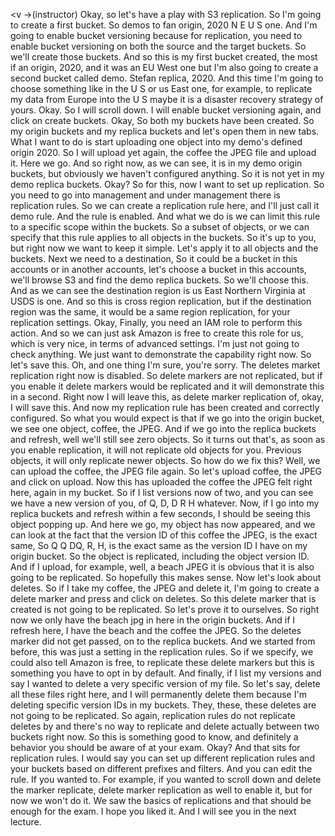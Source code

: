 
<v ->(instructor) Okay,</v>
so let's have a play with S3 replication.
So I'm going to create a first bucket.
So demos to fan origin, 2020 N E U S one.
And I'm going to enable bucket versioning because
for replication, you need to enable bucket versioning
on both the source and the target buckets.
So we'll create those buckets.
And so this is my first bucket created,
the most if an origin, 2020, and it was an EU West one
but I'm also going to create a second bucket called demo.
Stefan replica, 2020.
And this time I'm going to choose something
like in the U S or us East one, for example,
to replicate my data from Europe into the U S maybe
it is a disaster recovery strategy of yours.
Okay. So I will scroll down.
I will enable bucket versioning again,
and click on create buckets.
Okay, So both my buckets have been created.
So my origin buckets and my replica buckets
and let's open them in new tabs.
What I want to do is start uploading one object
into my demo's defined origin 2020.
So I will upload yet again,
the coffee the JPEG file and upload it.
Here we go.
And so right now, as we can see,
it is in my demo origin buckets,
but obviously we haven't configured anything.
So it is not yet in my demo replica buckets.
Okay? So for this, now I want to set up replication.
So you need to go into management and under management
there is replication rules.
So we can create a replication rule here,
and I'll just call it demo rule.
And the rule is enabled.
And what we do is we can limit this rule
to a specific scope within the buckets.
So a subset of objects, or we can specify
that this rule applies to all objects in the buckets.
So it's up to you, but right now we want to keep it simple.
Let's apply it to all objects and the buckets.
Next we need to a destination, So it could be a bucket
in this accounts or in another accounts,
let's choose a bucket in this accounts, we'll browse
S3 and find the demo replica buckets.
So we'll choose this.
And as we can see the destination region
is us East Northern Virginia at USDS is one.
And so this is cross region replication,
but if the destination region was the same,
it would be a same region replication,
for your replication settings.
Okay, Finally, you need an IAM role to perform this action.
And so we can just ask Amazon is free to create this role
for us, which is very nice,
in terms of advanced settings.
I'm just not going to check anything.
We just want to demonstrate the capability right now.
So let's save this.
Oh, and one thing I'm sure, you're sorry.
The deletes market replication right now is disabled.
So delete markers are not replicated, but if you enable it
delete markers would be replicated
and it will demonstrate this in a second.
Right now I will leave this,
as delete marker replication of, okay, I will save this.
And now my replication rule has been created
and correctly configured.
So what you would expect is that if we go
into the origin bucket, we see one object, coffee, the JPEG.
And if we go into the replica buckets and refresh, well
we'll still see zero objects.
So it turns out that's, as soon as you enable replication,
it will not replicate old objects for you.
Previous objects, it will only replicate newer objects.
So how do we fix this?
Well, we can upload the coffee, the JPEG file again.
So let's upload coffee, the JPEG and click on upload.
Now this has uploaded the coffee the JPEG felt right here,
again in my bucket.
So if I list versions now of two, and you can see
we have a new version of you, of Q, D, D R H whatever.
Now, if I go into my replica buckets
and refresh within a few seconds,
I should be seeing this object popping up.
And here we go, my object has now appeared, and we can look
at the fact that the version ID of this coffee
the JPEG, is the exact same, So Q Q DQ, R, H,
is the exact same as the version ID I have on my origin
bucket.
So the object is replicated,
including the object version ID.
And if I upload, for example, well, a beach JPEG
it is obvious that it is also going to be replicated.
So hopefully this makes sense.
Now let's look about deletes.
So if I take my coffee, the JPEG and delete it,
I'm going to create a delete marker
and press and click on deletes.
So this delete marker that is created is not going
to be replicated.
So let's prove it to ourselves.
So right now we only have the beach jpg in here
in the origin buckets.
And if I refresh here,
I have the beach and the coffee the JPEG.
So the deletes marker did not get passed,
on to the replica buckets.
And we started from before, this was just a setting
in the replication rules.
So if we specify, we could also tell Amazon is free,
to replicate these delete markers
but this is something you have to opt in by default.
And finally, if I list my versions and say I wanted
to delete a very specific version of my file.
So let's say, delete all these files right here,
and I will permanently delete them
because I'm deleting specific version IDs in my buckets.
They, these, these deletes are not going to be replicated.
So again, replication rules do not replicate deletes by
and there's no way to replicate
and delete actually between two buckets right now.
So this is something good to know, and definitely
a behavior you should be aware of at your exam.
Okay?
And that sits for replication rules.
I would say you can set up different replication rules
and your buckets based on different prefixes and filters.
And you can edit the rule.
If you wanted to.
For example, if you wanted to scroll down
and delete the marker replicate,
delete marker replication as well to enable it,
but for now we won't do it.
We saw the basics of replications
and that should be enough for the exam.
I hope you liked it.
And I will see you in the next lecture.